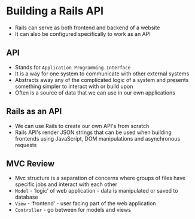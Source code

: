 # Building a Rails API

* Rails can serve as both frontend and backend of a website
* It can also be configured specifically to work as an API

## API

* Stands for `Application Programming Interface`
* It is a way for one system to communicate with other external systems
* Abstracts away any of the complicated logic of a system and presents something simpler to interact with or build upon
* Often is a source of data that we can use in our own applications

## Rails as an API

* We can use Rails to create our own API's from scratch
* Rails API's render JSON strings that can be used when building frontends using JavaScript, DOM manipulations and asynchronous requests

## MVC Review

* Mvc structure is a separation of concerns where groups of files have specific jobs and interact with each other
* `Model` - ‘logic’ of web application - data is manipulated or saved to database
* `View` - ‘frontend’ - user facing part of the web application
* `Controller` - go between for models and views
